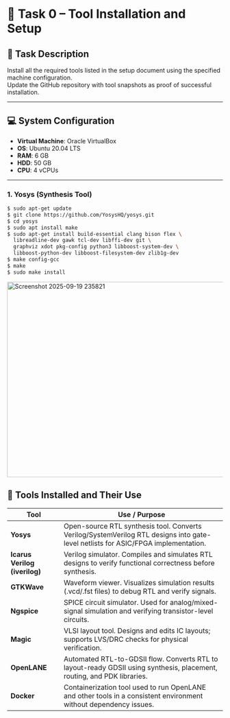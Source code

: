 # 📘 Task 0 – Tool Installation and Setup

## 📑 Task Description
Install all the required tools listed in the setup document using the specified machine configuration.  
Update the GitHub repository with tool snapshots as proof of successful installation.  

***

## 💻 System Configuration
- **Virtual Machine**: Oracle VirtualBox  
- **OS**: Ubuntu 20.04 LTS  
- **RAM**: 6 GB  
- **HDD**: 50 GB  
- **CPU**: 4 vCPUs  

***

### 1. Yosys (Synthesis Tool)
```bash
$ sudo apt-get update
$ git clone https://github.com/YosysHQ/yosys.git
$ cd yosys
$ sudo apt install make
$ sudo apt-get install build-essential clang bison flex \
  libreadline-dev gawk tcl-dev libffi-dev git \
  graphviz xdot pkg-config python3 libboost-system-dev \
  libboost-python-dev libboost-filesystem-dev zlib1g-dev
$ make config-gcc
$ make
$ sudo make install
```

<img width="1616" height="456" alt="Screenshot 2025-09-19 235821" src="https://github.com/user-attachments/assets/2a13447f-0bd9-486f-8ca4-fb16221ceefb" />

## 🔧 Tools Installed and Their Use

| Tool | Use / Purpose |
|------|---------------|
| **Yosys** | Open-source RTL synthesis tool. Converts Verilog/SystemVerilog RTL designs into gate-level netlists for ASIC/FPGA implementation. |
| **Icarus Verilog (iverilog)** | Verilog simulator. Compiles and simulates RTL designs to verify functional correctness before synthesis. |
| **GTKWave** | Waveform viewer. Visualizes simulation results (.vcd/.fst files) to debug RTL and verify signals. |
| **Ngspice** | SPICE circuit simulator. Used for analog/mixed-signal simulation and verifying transistor-level circuits. |
| **Magic** | VLSI layout tool. Designs and edits IC layouts; supports LVS/DRC checks for physical verification. |
| **OpenLANE** | Automated RTL-to-GDSII flow. Converts RTL to layout-ready GDSII using synthesis, placement, routing, and PDK libraries. |
| **Docker** | Containerization tool used to run OpenLANE and other tools in a consistent environment without dependency issues. |
